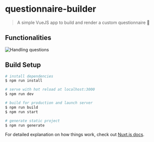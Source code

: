# questionnaire-builder

> A simple VueJS app to build and render a custom questionnaire 📄

## Functionalities

![Handling questions](https://media.giphy.com/media/l1xcXOomi3e4AZ75Tb/source.gif "test")


## Build Setup

``` bash
# install dependencies
$ npm run install

# serve with hot reload at localhost:3000
$ npm run dev

# build for production and launch server
$ npm run build
$ npm run start

# generate static project
$ npm run generate
```

For detailed explanation on how things work, check out [Nuxt.js docs](https://nuxtjs.org).


